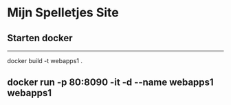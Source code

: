 # Mijn Spelletjes Site

[_metadata_:title]:- "Mijn Spelletjes Site"
[_metadata_:author]:- "Martin van Diest"


## Starten docker

----
docker build -t webapps1 .

docker run -p 80:8090 -it -d --name webapps1 webapps1
----